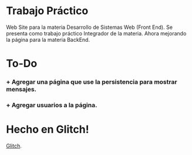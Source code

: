 # Trabajo Práctico

Web Site para la materia Desarrollo de Sistemas Web (Front End). Se presenta como trabajo práctico Integrador de la materia.
Ahora mejorando la página para la materia BackEnd.

# To-Do

### + Agregar una página que use la persistencia para mostrar mensajes.
### + Agregar usuarios a la página.

# Hecho en Glitch!

[Glitch](https://glitch.com).

